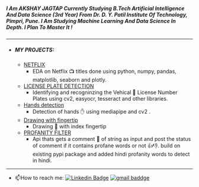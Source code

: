 ##### I Am AKSHAY JAGTAP Currently Studying B.Tech Artificial Intelligence And Data Science (3rd Year) From  Dr. D. Y. Patil Institute Of Technology, Pimpri, Pune. I Am Studying Machine Learning And Data Science In Depth. I Plan To Master It !

<hr>

- #####  MY PROJECTS:

  - [NETFLIX][NETFLIX] 
     - EDA on Netflix 📺 titles  done using python, numpy, pandas, matplotlib, seaborn and plotly.
  - [LICENSE PLATE DETECTION][LICENSE PLATE DETECTION] 
     - Identifying  and recogninzing the Vehical 🚗 License Number Plates using cv2, easyocr, tesseract and other libraries.
  - [Hands detection][Hands detection]
    - Detection of hands ✋ using mediapipe and cv2 .
  - [Drawing with fingertip][Drawing with fingertip]
    - Drawing 🎨 with index fingertip  
  - [PROFANITY FILTER][PROFANITY FILTER] 
     - Api thats gets a comment 💭 of string as input and post the status of comment if it contains profane words or not 👍👎.
     build on existing pypi package and added hindi profanity words to detect in hindi.

     
<hr>

- :mailbox:How to reach me: [![Linkedin Badge](https://img.shields.io/badge/-Akshay-blue?style=flat&logo=Linkedin&logoColor=white)](https://www.linkedin.com/in/akshayjagtxp/) [![gmail baddge]( https://img.shields.io/badge/Mail-Akshay-red)](mailto:jagtapakshay90@gmail.com)

[NETFLIX]: https://github.com/akshxyjagtap/Data-Science/tree/main/NETFLIX "NETFLIX"
[My_Linked_in]:  www.linkedin.com/in/akshay-jagtap-b43b64162 "My_Linked_in"
[LICENSE PLATE DETECTION]:https://github.com/akshxyjagtap/Data-Science/tree/main/License%20Plate%20Detection "LICENSE PLATE DETECTION"
[PROFANITY FILTER]:https://github.com/akshxyjagtap/Data-Science/tree/main/Profanity%20Filter%20api "PROFANITY FILTER"
[Hands detection]:https://github.com/akshxyjagtap/Data-Science/tree/main/Hand%20Tracking "Hands detection"
[Drawing with fingertip]:https://github.com/akshxyjagtap/Data-Science/tree/main/Drawing%20with%20hands   "Drawing with fingertip"